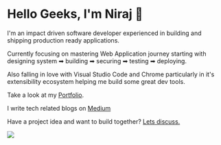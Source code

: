 # Hello Geeks, I'm Niraj 👋

I'm an impact driven software developer experienced in building and shipping production ready applications.

Currently focusing on mastering Web Application journey starting with designing system ➡ building ➡ securing ➡ testing ➡ deploying.

Also falling in love with Visual Studio Code and Chrome particularly in it's extensibility ecosystem helping me build some great dev tools.

Take a look at my [Portfolio](https://fsd-niraj.vercel.app/).

I write tech related blogs on [Medium](https://fsd-niraj.medium.com/)

Have a project idea and want to build together? [Lets discuss.](mailto:develop.niraj@gmail.com)

<!-- ![Niraj's GitHub stats](https://github-readme-stats.vercel.app/api?username=fsd-niraj&show_icons=true&theme=dracula) -->

![](https://komarev.com/ghpvc/?username=fsd-niraj&color=brightgreen)

<!--
<p>&nbsp;<img align="center" src="https://github-readme-stats.vercel.app/api?username=fsd-niraj&show_icons=true&locale=en" alt="fsd-niraj" />
<img align="center" src="https://github-readme-stats.vercel.app/api/top-langs/?username=fsd-niraj&layout=compact&hide_border=true&&langs_count=10&show_icons=true&theme=transparent" />
</p>
-->
